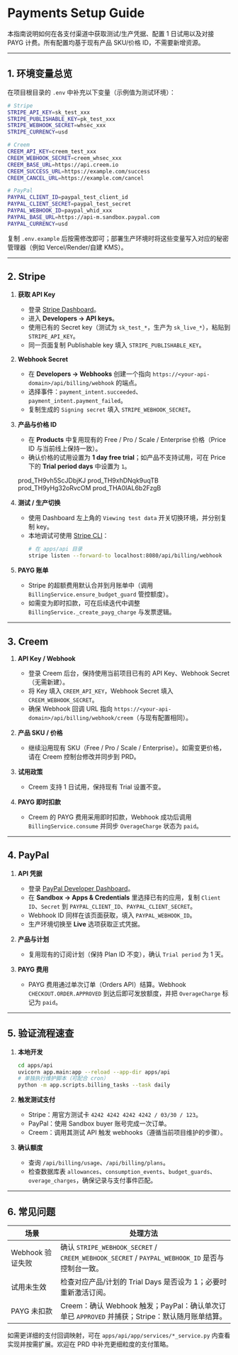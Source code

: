 # Payments Setup Guide

本指南说明如何在各支付渠道中获取测试/生产凭据、配置 1 日试用以及对接 PAYG 计费。所有配置均基于现有产品 SKU/价格 ID，不需要新增资源。

---

## 1. 环境变量总览

在项目根目录的 `.env` 中补充以下变量（示例值为测试环境）：

```bash
# Stripe
STRIPE_API_KEY=sk_test_xxx
STRIPE_PUBLISHABLE_KEY=pk_test_xxx
STRIPE_WEBHOOK_SECRET=whsec_xxx
STRIPE_CURRENCY=usd

# Creem
CREEM_API_KEY=creem_test_xxx
CREEM_WEBHOOK_SECRET=creem_whsec_xxx
CREEM_BASE_URL=https://api.creem.io
CREEM_SUCCESS_URL=https://example.com/success
CREEM_CANCEL_URL=https://example.com/cancel

# PayPal
PAYPAL_CLIENT_ID=paypal_test_client_id
PAYPAL_CLIENT_SECRET=paypal_test_secret
PAYPAL_WEBHOOK_ID=paypal_whid_xxx
PAYPAL_BASE_URL=https://api-m.sandbox.paypal.com
PAYPAL_CURRENCY=usd
```

复制 `.env.example` 后按需修改即可；部署生产环境时将这些变量写入对应的秘密管理器（例如 Vercel/Render/自建 KMS）。

---

## 2. Stripe

1. **获取 API Key**
   - 登录 [Stripe Dashboard](https://dashboard.stripe.com/)。
   - 进入 **Developers → API keys**。
   - 使用已有的 Secret key（测试为 `sk_test_*`，生产为 `sk_live_*`），粘贴到 `STRIPE_API_KEY`。
   - 同一页面复制 Publishable key 填入 `STRIPE_PUBLISHABLE_KEY`。

2. **Webhook Secret**
   - 在 **Developers → Webhooks** 创建一个指向 `https://<your-api-domain>/api/billing/webhook` 的端点。
   - 选择事件：`payment_intent.succeeded`、`payment_intent.payment_failed`。
   - 复制生成的 `Signing secret` 填入 `STRIPE_WEBHOOK_SECRET`。

3. **产品与价格 ID**
   - 在 **Products** 中复用现有的 Free / Pro / Scale / Enterprise 价格（Price ID 与当前线上保持一致）。
   - 确认价格的试用设置为 **1 day free trial**；如产品不支持试用，可在 Price 下的 **Trial period days** 中设置为 `1`。

   prod_TH9vh5ScJDbjKJ
   prod_TH9xhDNqk9uqTB
   prod_TH9yHg32oRvcOM
   prod_THA0IAL6b2FzgB

4. **测试 / 生产切换**
   - 使用 Dashboard 左上角的 `Viewing test data` 开关切换环境，并分别复制 key。
   - 本地调试可使用 [Stripe CLI](https://stripe.com/docs/stripe-cli)：
     ```bash
     # 在 apps/api 目录
     stripe listen --forward-to localhost:8080/api/billing/webhook
     ```

5. **PAYG 账单**
   - Stripe 的超额费用默认合并到月账单中（调用 `BillingService.ensure_budget_guard` 管控额度）。
   - 如需变为即时扣款，可在后续迭代中调整 `BillingService._create_payg_charge` 与发票逻辑。

---

## 3. Creem

1. **API Key / Webhook**
   - 登录 Creem 后台，保持使用当前项目已有的 API Key、Webhook Secret（无需新建）。
   - 将 Key 填入 `CREEM_API_KEY`，Webhook Secret 填入 `CREEM_WEBHOOK_SECRET`。
   - 确保 Webhook 回调 URL 指向 `https://<your-api-domain>/api/billing/webhook/creem`（与现有配置相同）。

2. **产品 SKU / 价格**
   - 继续沿用现有 SKU（Free / Pro / Scale / Enterprise）。如需变更价格，请在 Creem 控制台修改并同步到 PRD。

3. **试用政策**
   - Creem 支持 1 日试用，保持现有 Trial 设置不变。

4. **PAYG 即时扣款**
   - Creem 的 PAYG 费用采用即时扣款，Webhook 成功后调用 `BillingService.consume` 并同步 `OverageCharge` 状态为 `paid`。

---

## 4. PayPal

1. **API 凭据**
   - 登录 [PayPal Developer Dashboard](https://developer.paypal.com/)。
   - 在 **Sandbox → Apps & Credentials** 里选择已有的应用，复制 `Client ID`、`Secret` 到 `PAYPAL_CLIENT_ID`、`PAYPAL_CLIENT_SECRET`。
   - Webhook ID 同样在该页面获取，填入 `PAYPAL_WEBHOOK_ID`。
   - 生产环境切换至 **Live** 选项获取正式凭据。

2. **产品与计划**
   - 复用现有的订阅计划（保持 Plan ID 不变），确认 `Trial period` 为 1 天。

3. **PAYG 费用**
   - PAYG 费用通过单次订单（Orders API）结算。Webhook `CHECKOUT.ORDER.APPROVED` 到达后即可发放额度，并把 `OverageCharge` 标记为 `paid`。

---

## 5. 验证流程速查

1. **本地开发**
   ```bash
   cd apps/api
   uvicorn app.main:app --reload --app-dir apps/api
   # 单独执行维护脚本（可配合 cron）
   python -m app.scripts.billing_tasks --task daily
   ```
2. **触发测试支付**
   - Stripe：用官方测试卡 `4242 4242 4242 4242 / 03/30 / 123`。
   - PayPal：使用 Sandbox buyer 账号完成一次订单。
   - Creem：调用其测试 API 触发 webhooks（遵循当前项目维护的步骤）。

3. **确认额度**
   - 查询 `/api/billing/usage`、`/api/billing/plans`。
   - 检查数据库表 `allowances`、`consumption_events`、`budget_guards`、`overage_charges`，确保记录与支付事件匹配。

---

## 6. 常见问题

| 场景 | 处理方法 |
| --- | --- |
| Webhook 验证失败 | 确认 `STRIPE_WEBHOOK_SECRET` / `CREEM_WEBHOOK_SECRET` / `PAYPAL_WEBHOOK_ID` 是否与控制台一致。 |
| 试用未生效 | 检查对应产品/计划的 Trial Days 是否设为 1；必要时重新激活订阅。 |
| PAYG 未扣款 | Creem：确认 Webhook 触发；PayPal：确认单次订单已 `APPROVED` 并捕获；Stripe：默认随月账单结算。 |

如需更详细的支付回调映射，可在 `apps/api/app/services/*_service.py` 内查看实现并按需扩展。欢迎在 PRD 中补充更细粒度的支付策略。 
